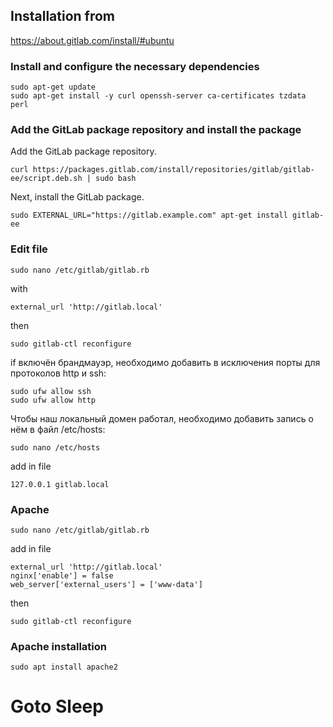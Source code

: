 ## Installation from

https://about.gitlab.com/install/#ubuntu


### Install and configure the necessary dependencies

    sudo apt-get update
    sudo apt-get install -y curl openssh-server ca-certificates tzdata perl

### Add the GitLab package repository and install the package

Add the GitLab package repository.

    curl https://packages.gitlab.com/install/repositories/gitlab/gitlab-ee/script.deb.sh | sudo bash

Next, install the GitLab package.

    sudo EXTERNAL_URL="https://gitlab.example.com" apt-get install gitlab-ee

### Edit file

    sudo nano /etc/gitlab/gitlab.rb

with

    external_url 'http://gitlab.local'

then 

    sudo gitlab-ctl reconfigure

if включён брандмауэр, необходимо добавить в исключения порты для протоколов http и ssh:

    sudo ufw allow ssh
    sudo ufw allow http

Чтобы наш локальный домен работал, необходимо добавить запись о нём в файл /etc/hosts:

    sudo nano /etc/hosts

add in file

    127.0.0.1 gitlab.local


### Apache

    sudo nano /etc/gitlab/gitlab.rb

add in file

    external_url 'http://gitlab.local'
    nginx['enable'] = false
    web_server['external_users'] = ['www-data']

then

    sudo gitlab-ctl reconfigure

### Apache installation

    sudo apt install apache2

# Goto Sleep
